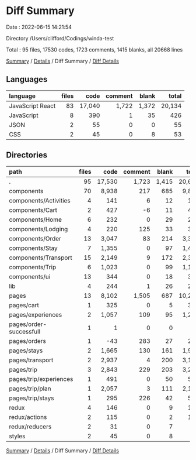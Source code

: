 # Diff Summary

Date : 2022-06-15 14:21:54

Directory /Users/clifford/Codings/winda-test

Total : 95 files,  17530 codes, 1723 comments, 1415 blanks, all 20668 lines

[Summary](results.md) / [Details](details.md) / Diff Summary / [Diff Details](diff-details.md)

## Languages
| language | files | code | comment | blank | total |
| :--- | ---: | ---: | ---: | ---: | ---: |
| JavaScript React | 83 | 17,040 | 1,722 | 1,372 | 20,134 |
| JavaScript | 8 | 390 | 1 | 35 | 426 |
| JSON | 2 | 55 | 0 | 0 | 55 |
| CSS | 2 | 45 | 0 | 8 | 53 |

## Directories
| path | files | code | comment | blank | total |
| :--- | ---: | ---: | ---: | ---: | ---: |
| . | 95 | 17,530 | 1,723 | 1,415 | 20,668 |
| components | 70 | 8,938 | 217 | 685 | 9,840 |
| components/Activities | 4 | 141 | 6 | 12 | 159 |
| components/Cart | 2 | 427 | -6 | 11 | 432 |
| components/Home | 6 | 232 | 0 | 29 | 261 |
| components/Lodging | 4 | 220 | 125 | 33 | 378 |
| components/Order | 13 | 3,047 | 83 | 214 | 3,344 |
| components/Stay | 7 | 1,355 | 0 | 97 | 1,452 |
| components/Transport | 15 | 2,149 | 9 | 172 | 2,330 |
| components/Trip | 6 | 1,023 | 0 | 99 | 1,122 |
| components/ui | 13 | 344 | 0 | 18 | 362 |
| lib | 4 | 244 | 1 | 26 | 271 |
| pages | 13 | 8,102 | 1,505 | 687 | 10,294 |
| pages/cart | 1 | 325 | 0 | 5 | 330 |
| pages/experiences | 2 | 1,057 | 109 | 95 | 1,261 |
| pages/order-successfull | 1 | 1 | 0 | 0 | 1 |
| pages/orders | 1 | -43 | 283 | 27 | 267 |
| pages/stays | 2 | 1,665 | 130 | 161 | 1,956 |
| pages/transport | 2 | 2,937 | 4 | 200 | 3,141 |
| pages/trip | 3 | 2,843 | 229 | 203 | 3,275 |
| pages/trip/experiences | 1 | 491 | 0 | 50 | 541 |
| pages/trip/plan | 1 | 2,057 | 3 | 111 | 2,171 |
| pages/trip/stays | 1 | 295 | 226 | 42 | 563 |
| redux | 4 | 146 | 0 | 9 | 155 |
| redux/actions | 2 | 115 | 0 | 2 | 117 |
| redux/reducers | 2 | 31 | 0 | 7 | 38 |
| styles | 2 | 45 | 0 | 8 | 53 |

[Summary](results.md) / [Details](details.md) / Diff Summary / [Diff Details](diff-details.md)